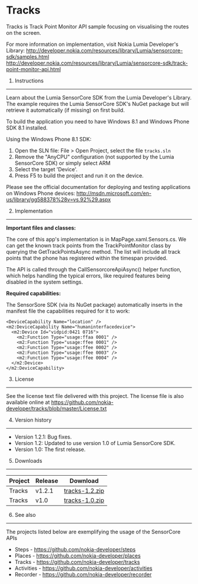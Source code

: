 Tracks
======

Tracks is Track Point Monitor API sample focusing on visualising the routes on
the screen.

For more information on implementation, visit Nokia Lumia Developer's Library: 
http://developer.nokia.com/resources/library/Lumia/sensorcore-sdk/samples.html
http://developer.nokia.com/resources/library/Lumia/sensorcore-sdk/track-point-monitor-api.html


1. Instructions
--------------------------------------------------------------------------------

Learn about the Lumia SensorCore SDK from the Lumia Developer's Library. The
example requires the Lumia SensorCore SDK's NuGet package but will retrieve it
automatically (if missing) on first build.

To build the application you need to have Windows 8.1 and Windows Phone SDK 8.1
installed.

Using the Windows Phone 8.1 SDK:

1. Open the SLN file: File > Open Project, select the file `tracks.sln`
2. Remove the "AnyCPU" configuration (not supported by the Lumia SensorCore SDK)
or simply select ARM
3. Select the target 'Device'.
4. Press F5 to build the project and run it on the device.

Please see the official documentation for
deploying and testing applications on Windows Phone devices:
http://msdn.microsoft.com/en-us/library/gg588378%28v=vs.92%29.aspx


2. Implementation
--------------------------------------------------------------------------------

**Important files and classes:**

The core of this app's implementation is in MapPage.xaml.Sensors.cs. We can get 
the known track points from the TrackPointMonitor class by querying the 
GetTrackPointsAsync method. The list will include all track points that the phone 
has registered within the timespan provided.

The API is called through the CallSensorcoreApiAsync() helper function, which helps
handling the typical errors, like required features being disabled in the system
settings.

**Required capabilities:**

The SensorSore SDK (via its NuGet package) automatically inserts in the manifest
file the capabilities required for it to work:

    <DeviceCapability Name="location" />
    <m2:DeviceCapability Name="humaninterfacedevice">
      <m2:Device Id="vidpid:0421 0716">
        <m2:Function Type="usage:ffaa 0001" />
        <m2:Function Type="usage:ffee 0001" />
        <m2:Function Type="usage:ffee 0002" />
        <m2:Function Type="usage:ffee 0003" />
        <m2:Function Type="usage:ffee 0004" />
      </m2:Device>
    </m2:DeviceCapability>


3. License
--------------------------------------------------------------------------------

See the license text file delivered with this project. The license file is also
available online at https://github.com/nokia-developer/tracks/blob/master/License.txt


4. Version history
--------------------------------------------------------------------------------

* Version 1.2.1: Bug fixes.
* Version 1.2: Updated to use version 1.0 of Lumia SensorCore SDK.
* Version 1.0: The first release.


5. Downloads
--------------------------------------------------------------------------------

| Project | Release | Download |
| ------- | --------| -------- |
| Tracks | v1.2.1 | [tracks-1.2.zip](https://github.com/nokia-developer/tracks/archive/v1.2.zip) |
| Tracks | v1.0 | [tracks-1.0.zip](https://github.com/nokia-developer/tracks/archive/v1.0.zip) |


6. See also
--------------------------------------------------------------------------------

The projects listed below are exemplifying the usage of the SensorCore APIs

* Steps -  https://github.com/nokia-developer/steps
* Places - https://github.com/nokia-developer/places
* Tracks - https://github.com/nokia-developer/tracks
* Activities - https://github.com/nokia-developer/activities
* Recorder - https://github.com/nokia-developer/recorder

